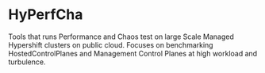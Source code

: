 # HyPerfCha
Tools that runs Performance and Chaos test on large Scale Managed Hypershift clusters on public cloud. Focuses on benchmarking HostedControlPlanes and Management Control Planes at high workload and turbulence. 
